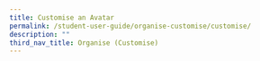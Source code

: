 ```yaml
---
title: Customise an Avatar
permalink: /student-user-guide/organise-customise/customise/
description: ""
third_nav_title: Organise (Customise)
---
```


